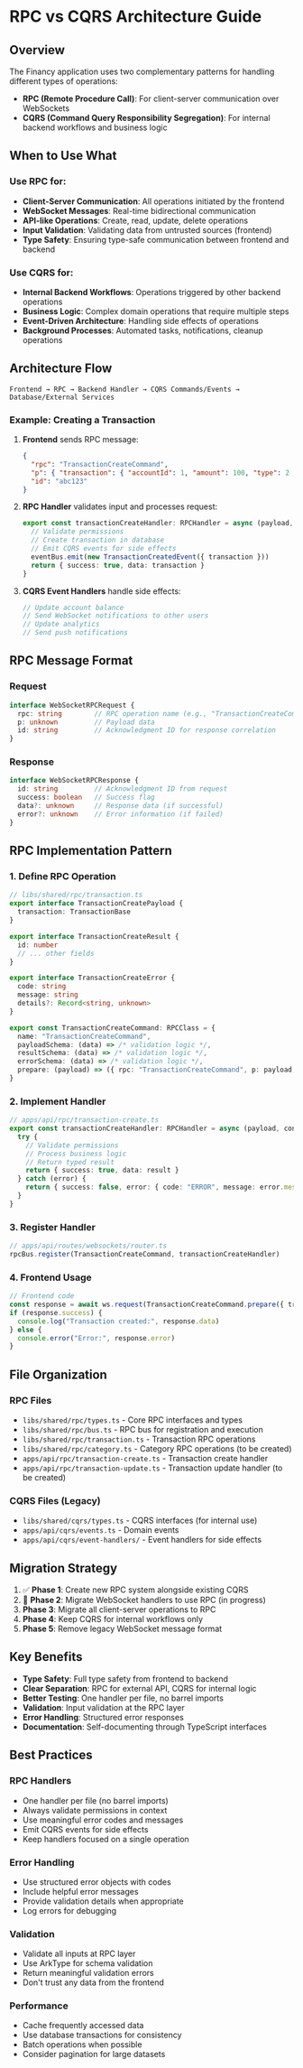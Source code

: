 # RPC vs CQRS Architecture Guide

## Overview

The Financy application uses two complementary patterns for handling different types of operations:

- **RPC (Remote Procedure Call)**: For client-server communication over WebSockets
- **CQRS (Command Query Responsibility Segregation)**: For internal backend workflows and business logic

## When to Use What

### Use RPC for:
- **Client-Server Communication**: All operations initiated by the frontend
- **WebSocket Messages**: Real-time bidirectional communication
- **API-like Operations**: Create, read, update, delete operations
- **Input Validation**: Validating data from untrusted sources (frontend)
- **Type Safety**: Ensuring type-safe communication between frontend and backend

### Use CQRS for:
- **Internal Backend Workflows**: Operations triggered by other backend operations
- **Business Logic**: Complex domain operations that require multiple steps
- **Event-Driven Architecture**: Handling side effects of operations
- **Background Processes**: Automated tasks, notifications, cleanup operations

## Architecture Flow

```
Frontend → RPC → Backend Handler → CQRS Commands/Events → Database/External Services
```

### Example: Creating a Transaction

1. **Frontend** sends RPC message:
   ```json
   {
     "rpc": "TransactionCreateCommand",
     "p": { "transaction": { "accountId": 1, "amount": 100, "type": 2 } },
     "id": "abc123"
   }
   ```

2. **RPC Handler** validates input and processes request:
   ```typescript
   export const transactionCreateHandler: RPCHandler = async (payload, context) => {
     // Validate permissions
     // Create transaction in database
     // Emit CQRS events for side effects
     eventBus.emit(new TransactionCreatedEvent({ transaction }))
     return { success: true, data: transaction }
   }
   ```

3. **CQRS Event Handlers** handle side effects:
   ```typescript
   // Update account balance
   // Send WebSocket notifications to other users
   // Update analytics
   // Send push notifications
   ```

## RPC Message Format

### Request
```typescript
interface WebSocketRPCRequest {
  rpc: string        // RPC operation name (e.g., "TransactionCreateCommand")
  p: unknown         // Payload data
  id: string         // Acknowledgment ID for response correlation
}
```

### Response
```typescript
interface WebSocketRPCResponse {
  id: string         // Acknowledgment ID from request
  success: boolean   // Success flag
  data?: unknown     // Response data (if successful)
  error?: unknown    // Error information (if failed)
}
```

## RPC Implementation Pattern

### 1. Define RPC Operation
```typescript
// libs/shared/rpc/transaction.ts
export interface TransactionCreatePayload {
  transaction: TransactionBase
}

export interface TransactionCreateResult {
  id: number
  // ... other fields
}

export interface TransactionCreateError {
  code: string
  message: string
  details?: Record<string, unknown>
}

export const TransactionCreateCommand: RPCClass = {
  name: "TransactionCreateCommand",
  payloadSchema: (data) => /* validation logic */,
  resultSchema: (data) => /* validation logic */,
  errorSchema: (data) => /* validation logic */,
  prepare: (payload) => ({ rpc: "TransactionCreateCommand", p: payload, id: getRandomString(12) }),
}
```

### 2. Implement Handler
```typescript
// apps/api/rpc/transaction-create.ts
export const transactionCreateHandler: RPCHandler = async (payload, context) => {
  try {
    // Validate permissions
    // Process business logic
    // Return typed result
    return { success: true, data: result }
  } catch (error) {
    return { success: false, error: { code: "ERROR", message: error.message } }
  }
}
```

### 3. Register Handler
```typescript
// apps/api/routes/websockets/router.ts
rpcBus.register(TransactionCreateCommand, transactionCreateHandler)
```

### 4. Frontend Usage
```typescript
// Frontend code
const response = await ws.request(TransactionCreateCommand.prepare({ transaction: data }))
if (response.success) {
  console.log("Transaction created:", response.data)
} else {
  console.error("Error:", response.error)
}
```

## File Organization

### RPC Files
- `libs/shared/rpc/types.ts` - Core RPC interfaces and types
- `libs/shared/rpc/bus.ts` - RPC bus for registration and execution
- `libs/shared/rpc/transaction.ts` - Transaction RPC operations
- `libs/shared/rpc/category.ts` - Category RPC operations (to be created)
- `apps/api/rpc/transaction-create.ts` - Transaction create handler
- `apps/api/rpc/transaction-update.ts` - Transaction update handler (to be created)

### CQRS Files (Legacy)
- `libs/shared/cqrs/types.ts` - CQRS interfaces (for internal use)
- `apps/api/cqrs/events.ts` - Domain events
- `apps/api/cqrs/event-handlers/` - Event handlers for side effects

## Migration Strategy

1. ✅ **Phase 1**: Create new RPC system alongside existing CQRS
2. 🔄 **Phase 2**: Migrate WebSocket handlers to use RPC (in progress)
3. **Phase 3**: Migrate all client-server operations to RPC
4. **Phase 4**: Keep CQRS for internal workflows only
5. **Phase 5**: Remove legacy WebSocket message format

## Key Benefits

- **Type Safety**: Full type safety from frontend to backend
- **Clear Separation**: RPC for external API, CQRS for internal logic
- **Better Testing**: One handler per file, no barrel imports
- **Validation**: Input validation at the RPC layer
- **Error Handling**: Structured error responses
- **Documentation**: Self-documenting through TypeScript interfaces

## Best Practices

### RPC Handlers
- One handler per file (no barrel imports)
- Always validate permissions in context
- Use meaningful error codes and messages
- Emit CQRS events for side effects
- Keep handlers focused on a single operation

### Error Handling
- Use structured error objects with codes
- Include helpful error messages
- Provide validation details when appropriate
- Log errors for debugging

### Validation
- Validate all inputs at RPC layer
- Use ArkType for schema validation
- Return meaningful validation errors
- Don't trust any data from the frontend

### Performance
- Cache frequently accessed data
- Use database transactions for consistency
- Batch operations when possible
- Consider pagination for large datasets
